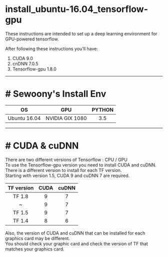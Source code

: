 # install_ubuntu-16.04_tensorflow-gpu
These instructions are intended to set up a deep learning environment for GPU-powered tensorflow.

After following these instructions you'll have:
1. CUDA 9.0
2. cnDNN 7.0.5
3. Tensorflow-gpu 1.8.0

---

# # __Sewoony's Install Env__

| OS | GPU | PYTHON |
|:---:|:---:|:---:|
| Ubuntu 16.04 | NVIDIA GIX 1080 | 3.5 |

---

# # __CUDA & cuDNN__<br>
There are two different versions of Tensorflow : CPU / GPU<br>
To use the Tensorflow-gpu version you need to install CUDA and cuDNN.<br>
There is a different version to install for each TF version.<br>
Starting with version 1.5, CUDA 9 and cuDNN 7 are required.<br>

| TF version | CUDA | cuDNN |
|:---:|:---:|:---:|
|TF 1.8|9|7|
|~|9|7|
|TF 1.5|9|7|
|TF 1.4|8|6|

Also, the version of CUDA and cuDNN that can be installed for each graphics card may be different.<br>
You should check your graphic card and check the version of TF that matches your graphics card.<br>
